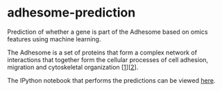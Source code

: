 # adhesome-prediction
Prediction of whether a gene is part of the Adhesome based on omics features using machine learning.

The Adhesome is a set of proteins that form a complex network of interactions that together form the cellular processes of cell adhesion, migration and cytoskeletal organization [[1](http://www.nature.com/ncb/journal/v9/n8/abs/ncb0807-858.html)][[2](http://www.adhesome.org)].


The IPython notebook that performs the predictions can be viewed [here](http://nbviewer.jupyter.org/github/MaayanLab/adhesome-prediction/blob/master/Predict_Adhesome.ipynb).
